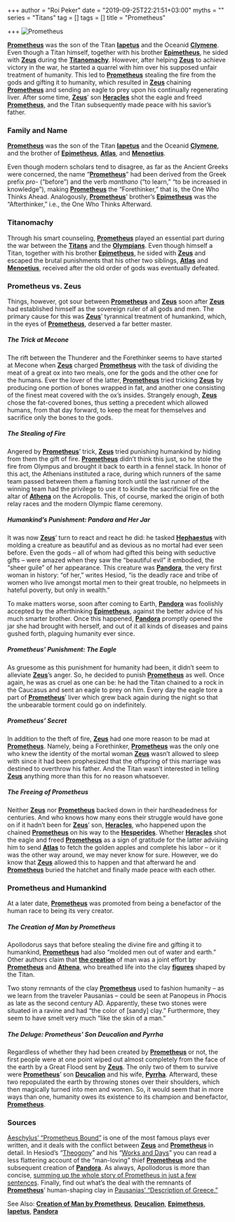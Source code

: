+++
author = "Roi Peker"
date = "2019-09-25T22:21:51+03:00"
myths = ""
series = "Titans"
tag = []
tags = []
title = "Prometheus"

+++
![Prometheus](https://www.greekmythology.com/images/mythology/prometheus_27.jpg)

[**Prometheus**](https://www.greekmythology.com/Titans/Prometheus/prometheus.html "Prometheus") was the son of the Titan [**Iapetus**](https://www.greekmythology.com/Titans/Iapetus/iapetus.html "Iapetus") and the Oceanid [**Clymene**](https://www.greekmythology.com/Titans/Clymene/clymene.html "Clymene"). Even though a Titan himself, together with his brother [**Epimetheus**](https://www.greekmythology.com/Titans/Epimetheus/epimetheus.html "Epimetheus"), he sided with [**Zeus**](https://www.greekmythology.com/Olympians/Zeus/zeus.html "Zeus") during the [**Titanomachy**](https://www.greekmythology.com/Myths/The_Myths/Titanomachy/titanomachy.html "Titanomachy"). However, after helping [**Zeus**](https://www.greekmythology.com/Olympians/Zeus/zeus.html "Zeus") to achieve victory in the war, he started a quarrel with him over his supposed unfair treatment of humanity. This led to [**Prometheus**](https://www.greekmythology.com/Titans/Prometheus/prometheus.html "Prometheus") stealing the fire from the gods and gifting it to humanity, which resulted in [**Zeus**](https://www.greekmythology.com/Olympians/Zeus/zeus.html "Zeus") chaining [**Prometheus**](https://www.greekmythology.com/Titans/Prometheus/prometheus.html "Prometheus") and sending an eagle to prey upon his continually regenerating liver. After some time, [**Zeus**](https://www.greekmythology.com/Olympians/Zeus/zeus.html "Zeus")’ son [**Heracles**](https://www.greekmythology.com/Myths/Heroes/Heracles/heracles.html "Heracles") shot the eagle and freed [**Prometheus**](https://www.greekmythology.com/Titans/Prometheus/prometheus.html "Prometheus"), and the Titan subsequently made peace with his savior’s father.

### **Family and Name**

[**Prometheus**](https://www.greekmythology.com/Titans/Prometheus/prometheus.html "Prometheus") was the son of the Titan [**Iapetus**](https://www.greekmythology.com/Titans/Iapetus/iapetus.html "Iapetus") and the Oceanid [**Clymene**](https://www.greekmythology.com/Titans/Clymene/clymene.html "Clymene"), and the brother of [**Epimetheus**](https://www.greekmythology.com/Titans/Epimetheus/epimetheus.html "Epimetheus"), [**Atlas**](https://www.greekmythology.com/Titans/Atlas/atlas.html "Atlas"), and [**Menoetius**](https://www.greekmythology.com/Titans/Menoetius/menoetius.html "Menoetius").

Even though modern scholars tend to disagree, as far as the Ancient Greeks were concerned, the name “[**Prometheus**](https://www.greekmythology.com/Titans/Prometheus/prometheus.html "Prometheus")” had been derived from the Greek prefix _pro-_ (“before”) and the verb _manthano_ (“to learn,” “to be increased in knowledge”), making [**Prometheus**](https://www.greekmythology.com/Titans/Prometheus/prometheus.html "Prometheus") the “Forethinker,” that is, the One Who Thinks Ahead. Analogously, [**Prometheus**](https://www.greekmythology.com/Titans/Prometheus/prometheus.html "Prometheus")’ brother’s [**Epimetheus**](https://www.greekmythology.com/Titans/Epimetheus/epimetheus.html "Epimetheus") was the “Afterthinker,” i.e., the One Who Thinks Afterward.

### **Titanomachy**

Through his smart counseling, [**Prometheus**](https://www.greekmythology.com/Titans/Prometheus/prometheus.html "Prometheus") played an essential part during the war between the [**Titans**](https://www.greekmythology.com/Titans/titans.html "Titans") and the [**Olympians**](https://www.greekmythology.com/Olympians/olympians.html "Olympians"). Even though himself a Titan, together with his brother [**Epimetheus**](https://www.greekmythology.com/Titans/Epimetheus/epimetheus.html "Epimetheus"), he sided with [**Zeus**](https://www.greekmythology.com/Olympians/Zeus/zeus.html "Zeus") and escaped the brutal punishments that his other two siblings, [**Atlas**](https://www.greekmythology.com/Titans/Atlas/atlas.html "Atlas") and [**Menoetius**](https://www.greekmythology.com/Titans/Menoetius/menoetius.html "Menoetius"), received after the old order of gods was eventually defeated.

### **Prometheus vs. Zeus**

Things, however, got sour between [**Prometheus**](https://www.greekmythology.com/Titans/Prometheus/prometheus.html "Prometheus") and [**Zeus**](https://www.greekmythology.com/Olympians/Zeus/zeus.html "Zeus") soon after [**Zeus**](https://www.greekmythology.com/Olympians/Zeus/zeus.html "Zeus") had established himself as the sovereign ruler of all gods and men. The primary cause for this was [**Zeus**](https://www.greekmythology.com/Olympians/Zeus/zeus.html "Zeus")’ tyrannical treatment of humankind, which, in the eyes of [**Prometheus**](https://www.greekmythology.com/Titans/Prometheus/prometheus.html "Prometheus"), deserved a far better master.

##### **The Trick at Mecone**

The rift between the Thunderer and the Forethinker seems to have started at Mecone when [**Zeus**](https://www.greekmythology.com/Olympians/Zeus/zeus.html "Zeus") charged [**Prometheus**](https://www.greekmythology.com/Titans/Prometheus/prometheus.html "Prometheus") with the task of dividing the meat of a great ox into two meals, one for the gods and the other one for the humans. Ever the lover of the latter, [**Prometheus**](https://www.greekmythology.com/Titans/Prometheus/prometheus.html "Prometheus") tried tricking [**Zeus**](https://www.greekmythology.com/Olympians/Zeus/zeus.html "Zeus") by producing one portion of bones wrapped in fat, and another one consisting of the finest meat covered with the ox’s insides. Strangely enough, [**Zeus**](https://www.greekmythology.com/Olympians/Zeus/zeus.html "Zeus") chose the fat-covered bones, thus setting a precedent which allowed humans, from that day forward, to keep the meat for themselves and sacrifice only the bones to the gods.

##### **The Stealing of Fire**

Angered by [**Prometheus**](https://www.greekmythology.com/Titans/Prometheus/prometheus.html "Prometheus")’ trick, [**Zeus**](https://www.greekmythology.com/Olympians/Zeus/zeus.html "Zeus") tried punishing humankind by hiding from them the gift of fire. [**Prometheus**](https://www.greekmythology.com/Titans/Prometheus/prometheus.html "Prometheus") didn’t think this just, so he stole the fire from Olympus and brought it back to earth in a fennel stack. In honor of this act, the Athenians instituted a race, during which runners of the same team passed between them a flaming torch until the last runner of the winning team had the privilege to use it to kindle the sacrificial fire on the altar of [**Athena**](https://www.greekmythology.com/Olympians/Athena/athena.html "Athena") on the Acropolis. This, of course, marked the origin of both relay races and the modern Olympic flame ceremony.

##### **Humankind’s Punishment: Pandora and Her Jar**

It was now [**Zeus**](https://www.greekmythology.com/Olympians/Zeus/zeus.html "Zeus")’ turn to react and react he did: he tasked [**Hephaestus**](https://www.greekmythology.com/Olympians/Hephaestus/hephaestus.html "Hephaestus") with molding a creature as beautiful and as devious as no mortal had ever seen before. Even the gods – all of whom had gifted this being with seductive gifts – were amazed when they saw the “beautiful evil” it embodied, the “sheer guile” of her appearance. This creature was [**Pandora**](https://www.greekmythology.com/Myths/Mortals/Pandora/pandora.html "Pandora"), the very first woman in history: “of her,” writes Hesiod, “is the deadly race and tribe of women who live amongst mortal men to their great trouble, no helpmeets in hateful poverty, but only in wealth.”

To make matters worse, soon after coming to Earth, [**Pandora**](https://www.greekmythology.com/Myths/Mortals/Pandora/pandora.html "Pandora") was foolishly accepted by the afterthinking [**Epimetheus**](https://www.greekmythology.com/Titans/Epimetheus/epimetheus.html "Epimetheus"), against the better advice of his much smarter brother. Once this happened, [**Pandora**](https://www.greekmythology.com/Myths/Mortals/Pandora/pandora.html "Pandora") promptly opened the jar she had brought with herself, and out of it all kinds of diseases and pains gushed forth, plaguing humanity ever since.

##### **Prometheus’ Punishment: The Eagle**

As gruesome as this punishment for humanity had been, it didn’t seem to alleviate [**Zeus**](https://www.greekmythology.com/Olympians/Zeus/zeus.html "Zeus")’s anger. So, he decided to punish [**Prometheus**](https://www.greekmythology.com/Titans/Prometheus/prometheus.html "Prometheus") as well. Once again, he was as cruel as one can be: he had the Titan chained to a rock in the Caucasus and sent an eagle to prey on him. Every day the eagle tore a part of [**Prometheus**](https://www.greekmythology.com/Titans/Prometheus/prometheus.html "Prometheus")’ liver which grew back again during the night so that the unbearable torment could go on indefinitely.

##### **Prometheus’ Secret**

In addition to the theft of fire, [**Zeus**](https://www.greekmythology.com/Olympians/Zeus/zeus.html "Zeus") had one more reason to be mad at [**Prometheus**](https://www.greekmythology.com/Titans/Prometheus/prometheus.html "Prometheus"). Namely, being a Forethinker, [**Prometheus**](https://www.greekmythology.com/Titans/Prometheus/prometheus.html "Prometheus") was the only one who knew the identity of the mortal woman [**Zeus**](https://www.greekmythology.com/Olympians/Zeus/zeus.html "Zeus") wasn’t allowed to sleep with since it had been prophesized that the offspring of this marriage was destined to overthrow his father. And the Titan wasn’t interested in telling [**Zeus**](https://www.greekmythology.com/Olympians/Zeus/zeus.html "Zeus") anything more than this for no reason whatsoever.

##### **The Freeing of Prometheus**

Neither [**Zeus**](https://www.greekmythology.com/Olympians/Zeus/zeus.html "Zeus") nor [**Prometheus**](https://www.greekmythology.com/Titans/Prometheus/prometheus.html "Prometheus") backed down in their hardheadedness for centuries. And who knows how many eons their struggle would have gone on if it hadn’t been for [**Zeus**](https://www.greekmythology.com/Olympians/Zeus/zeus.html "Zeus")’ son, [**Heracles**](https://www.greekmythology.com/Myths/Heroes/Heracles/heracles.html "Heracles"), who happened upon the chained [**Prometheus**](https://www.greekmythology.com/Titans/Prometheus/prometheus.html "Prometheus") on his way to the [**Hesperides**](https://www.greekmythology.com/Other_Gods/Minor_Gods/Hesperides/hesperides.html "Hesperides"). Whether [**Heracles**](https://www.greekmythology.com/Myths/Heroes/Heracles/heracles.html "Heracles") shot the eagle and freed [**Prometheus**](https://www.greekmythology.com/Titans/Prometheus/prometheus.html "Prometheus") as a sign of gratitude for the latter advising him to send [**Atlas**](https://www.greekmythology.com/Titans/Atlas/atlas.html "Atlas") to fetch the golden apples and complete his labor – or it was the other way around, we may never know for sure. However, we do know that [**Zeus**](https://www.greekmythology.com/Olympians/Zeus/zeus.html "Zeus") allowed this to happen and that afterward he and [**Prometheus**](https://www.greekmythology.com/Titans/Prometheus/prometheus.html "Prometheus") buried the hatchet and finally made peace with each other.

### **Prometheus and Humankind**

At a later date, [**Prometheus**](https://www.greekmythology.com/Titans/Prometheus/prometheus.html "Prometheus") was promoted from being a benefactor of the human race to being its very creator.

##### **The Creation of Man by Prometheus**

Apollodorus says that before stealing the divine fire and gifting it to humankind, [**Prometheus**](https://www.greekmythology.com/Titans/Prometheus/prometheus.html "Prometheus") had also “molded men out of water and earth.” Other authors claim that [**the creation**](https://www.greekmythology.com/Myths/The_Myths/The_Creation/the_creation.html "The Creation") of man was a joint effort by [**Prometheus**](https://www.greekmythology.com/Titans/Prometheus/prometheus.html "Prometheus") and [**Athena**](https://www.greekmythology.com/Olympians/Athena/athena.html "Athena"), who breathed life into the clay [**figures**](https://www.greekmythology.com/Myths/Figures/figures.html "Figures") shaped by the Titan.

Two stony remnants of the clay [**Prometheus**](https://www.greekmythology.com/Titans/Prometheus/prometheus.html "Prometheus") used to fashion humanity – as we learn from the traveler Pausanias – could be seen at Panopeus in Phocis as late as the second century AD. Apparently, these two stones were situated in a ravine and had “the color of \[sandy\] clay.” Furthermore, they seem to have smelt very much “like the skin of a man.”

##### **The Deluge: Prometheus’ Son Deucalion and Pyrrha**

Regardless of whether they had been created by [**Prometheus**](https://www.greekmythology.com/Titans/Prometheus/prometheus.html "Prometheus") or not, the first people were at one point wiped out almost completely from the face of the earth by a Great Flood sent by [**Zeus**](https://www.greekmythology.com/Olympians/Zeus/zeus.html "Zeus"). The only two of them to survive were [**Prometheus**](https://www.greekmythology.com/Titans/Prometheus/prometheus.html "Prometheus")’ son [**Deucalion**](https://www.greekmythology.com/Myths/Mortals/Deucalion/deucalion.html "Deucalion") and his wife, [**Pyrrha**](https://www.greekmythology.com/Myths/Mortals/Pyrrha/pyrrha.html "Pyrrha"). Afterward, these two repopulated the earth by throwing stones over their shoulders, which then magically turned into men and women. So, it would seem that in more ways than one, humanity owes its existence to its champion and benefactor, [**Prometheus**](https://www.greekmythology.com/Titans/Prometheus/prometheus.html "Prometheus").

### **Sources**

[Aeschylus’ “Prometheus Bound”](http://www.perseus.tufts.edu/hopper/text?doc=Perseus%3Atext%3A1999.01.0010%3Acard%3D1) is one of the most famous plays ever written, and it deals with the conflict between [**Zeus**](https://www.greekmythology.com/Olympians/Zeus/zeus.html "Zeus") and [**Prometheus**](https://www.greekmythology.com/Titans/Prometheus/prometheus.html "Prometheus") in detail. In Hesiod’s “[Theogony](http://www.perseus.tufts.edu/hopper/text?doc=Perseus%3Atext%3A1999.01.0130%3Acard%3D507)” and his “[Works and Days](http://www.perseus.tufts.edu/hopper/text?doc=Perseus%3Atext%3A1999.01.0132%3Acard%3D42)” you can read a less flattering account of the “man-loving” thief [**Prometheus**](https://www.greekmythology.com/Titans/Prometheus/prometheus.html "Prometheus") and the subsequent creation of [**Pandora**](https://www.greekmythology.com/Myths/Mortals/Pandora/pandora.html "Pandora"). As always, Apollodorus is more than concise, [summing up the whole story of Prometheus in just a few sentences](http://www.perseus.tufts.edu/hopper/text?doc=Perseus%3Atext%3A1999.01.0022%3Atext%3DLibrary%3Abook%3D1%3Achapter%3D7%3Asection%3D1). Finally, find out what’s the deal with the remnants of [**Prometheus**](https://www.greekmythology.com/Titans/Prometheus/prometheus.html "Prometheus")’ human-shaping clay in [Pausanias’ “Description of Greece.”](http://www.perseus.tufts.edu/hopper/text?doc=Perseus:text:1999.01.0160:book=10:chapter=4)

See Also: [**Creation of Man by Prometheus**](https://www.greekmythology.com/Myths/The_Myths/Creation_of_Man_by_Prometheus/creation_of_man_by_prometheus.html "Creation of Man by Prometheus"), [**Deucalion**](https://www.greekmythology.com/Myths/Mortals/Deucalion/deucalion.html "Deucalion"), [**Epimetheus**](https://www.greekmythology.com/Titans/Epimetheus/epimetheus.html "Epimetheus"), [**Iapetus**](https://www.greekmythology.com/Titans/Iapetus/iapetus.html "Iapetus"), [**Pandora**](https://www.greekmythology.com/Myths/Mortals/Pandora/pandora.html "Pandora")